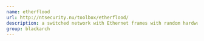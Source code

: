 ```yaml
---
name: etherflood
url: http://ntsecurity.nu/toolbox/etherflood/
description: a switched network with Ethernet frames with random hardware addresses. URL : http://ntsecurity.nu/toolbox/etherflood/ Groups : blackarch blackarch-windows blackarch-dos blackarch-networking
group: blackarch
---
```


